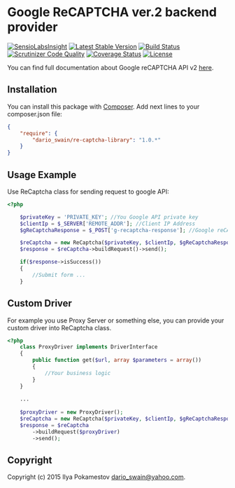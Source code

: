 Google ReCAPTCHA ver.2 backend provider
================================================

[![SensioLabsInsight](https://insight.sensiolabs.com/projects/cbc2c849-3910-4316-bac2-9977c4eda736/big.png)](https://insight.sensiolabs.com/projects/cbc2c849-3910-4316-bac2-9977c4eda736)
[![Latest Stable Version](https://poser.pugx.org/dario_swain/re-captcha-library/v/stable.svg)](https://packagist.org/packages/dario_swain/re-captcha-library)
[![Build Status](https://travis-ci.org/DarioSwain/ReCaptchaLibrary.svg?branch=master)](https://travis-ci.org/DarioSwain/ReCaptchaLibrary)
[![Scrutinizer Code Quality](https://scrutinizer-ci.com/g/DarioSwain/ReCaptchaLibrary/badges/quality-score.png?b=master)](https://scrutinizer-ci.com/g/DarioSwain/ReCaptchaLibrary/?branch=master)
[![Coverage Status](https://coveralls.io/repos/DarioSwain/ReCaptchaLibrary/badge.svg)](https://coveralls.io/r/DarioSwain/ReCaptchaLibrary)
[![License](https://poser.pugx.org/dario_swain/re-captcha-library/license.svg)](https://packagist.org/packages/dario_swain/re-captcha-library)

You can find full documentation about Google reCAPTCHA API v2 [here](http://developers.google.com/recaptcha/intro).

Installation
------------

You can install this package with [Composer](http://getcomposer.org/).
Add next lines to your composer.json file:

``` json
{
    "require": {
        "dario_swain/re-captcha-library": "1.0.*"
    }
}
```

Usage Example
-------------

Use ReCaptcha class for sending request to google API:

``` php
<?php

    $privateKey = 'PRIVATE_KEY'; //You Google API private key
    $clientIp = $_SERVER['REMOTE_ADDR']; //Client IP Address
    $gReCaptchaResponse = $_POST['g-recaptcha-response']; //Google reCAPTCHA response

    $reCaptcha = new ReCaptcha($privateKey, $clientIp, $gReCaptchaResponse);
	$response = $reCaptcha->buildRequest()->send();

	if($response->isSuccess())
    {
        //Submit form ...
    }

```

Custom Driver
-------------

For example you use Proxy Server or something else, you can provide your custom driver into ReCaptcha class.

``` php
<?php
    class ProxyDriver implements DriverInterface
    {
        public function get($url, array $parameters = array())
        {
            //Your business logic
        }
    }
    
    ...
    
    $proxyDriver = new ProxyDriver();
    $reCaptcha = new ReCaptcha($privateKey, $clientIp, $gReCaptchaResponse);
	$response = $reCaptcha
	    ->buildRequest($proxyDriver)
	    ->send();

```

Copyright
---------

Copyright (c) 2015 Ilya Pokamestov <dario_swain@yahoo.com>.

